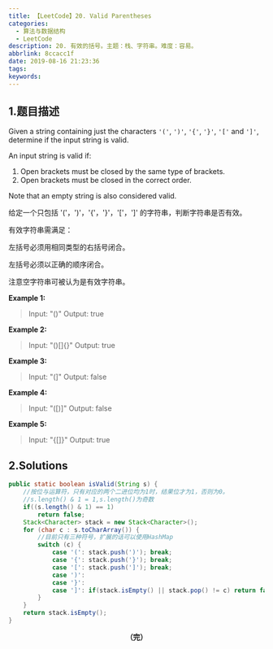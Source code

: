 ```yaml
---
title: 【LeetCode】20. Valid Parentheses
categories:
  - 算法与数据结构
  - LeetCode
description: 20. 有效的括号。主题：栈、字符串。难度：容易。
abbrlink: 8ccacc1f
date: 2019-08-16 21:23:36
tags:
keywords:
---
```


## 1.题目描述

Given a string containing just the characters `'('`, `')'`, `'{'`, `'}'`, `'['` and `']'`, determine if the input string is valid.

An input string is valid if:

1. Open brackets must be closed by the same type of brackets.
2. Open brackets must be closed in the correct order.

Note that an empty string is also considered valid.

给定一个只包括 '('，')'，'{'，'}'，'['，']' 的字符串，判断字符串是否有效。

有效字符串需满足：

左括号必须用相同类型的右括号闭合。

左括号必须以正确的顺序闭合。

注意空字符串可被认为是有效字符串。

**Example 1:**

> Input: "()"
> Output: true

**Example 2:**

> Input: "()[]{}"
> Output: true

**Example 3:**

> Input: "(]"
> Output: false

**Example 4:**

> Input: "([)]"
> Output: false

**Example 5:**

> Input: "{[]}"
> Output: true

## 2.Solutions

~~~java
public static boolean isValid(String s) {
    //按位与运算符，只有对应的两个二进位均为1时，结果位才为1，否则为0。
    //s.length() & 1 = 1,s.length()为奇数
    if((s.length() & 1) == 1) 
        return false;
    Stack<Character> stack = new Stack<Character>();
    for (char c : s.toCharArray()) {
        //目前只有三种符号，扩展的话可以使用HashMap
        switch (c) {
            case '(': stack.push(')'); break;
            case '{': stack.push('}'); break;
            case '[': stack.push(']'); break;
            case ')': 
            case '}': 
            case ']': if(stack.isEmpty() || stack.pop() != c) return false;
        }
    }
    return stack.isEmpty();
}
~~~

<center><font style="font-weight:bold">（完）</font></center>

